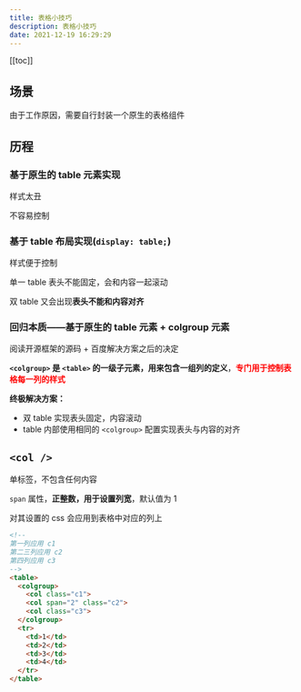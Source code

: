 ```yaml
---
title: 表格小技巧
description: 表格小技巧
date: 2021-12-19 16:29:29
---
```


[[toc]]

## 场景

由于工作原因，需要自行封装一个原生的表格组件

## 历程

### 基于原生的 table 元素实现

样式太丑

不容易控制

### 基于 table 布局实现(`display: table;`)

样式便于控制

单一 table 表头不能固定，会和内容一起滚动

双 table 又会出现**表头不能和内容对齐**

### 回归本质——基于原生的 table 元素 + colgroup 元素

阅读开源框架的源码 + 百度解决方案之后的决定

**`<colgroup>` 是 `<table>` 的一级子元素，用来包含一组列的定义**，<span style="color: red;">**专门用于控制表格每一列的样式**</span>

**终极解决方案：**
  - 双 table 实现表头固定，内容滚动
  - table 内部使用相同的 `<colgroup>` 配置实现表头与内容的对齐

## `<col />`

单标签，不包含任何内容

`span` 属性，**正整数，用于设置列宽**，默认值为 1

对其设置的 css 会应用到表格中对应的列上

```html
<!--
第一列应用 c1
第二三列应用 c2
第四列应用 c3
-->
<table>
  <colgroup>
    <col class="c1">
    <col span="2" class="c2">
    <col class="c3">
  </colgroup>
  <tr>
    <td>1</td>
    <td>2</td>
    <td>3</td>
    <td>4</td>
  </tr>
</table>
```